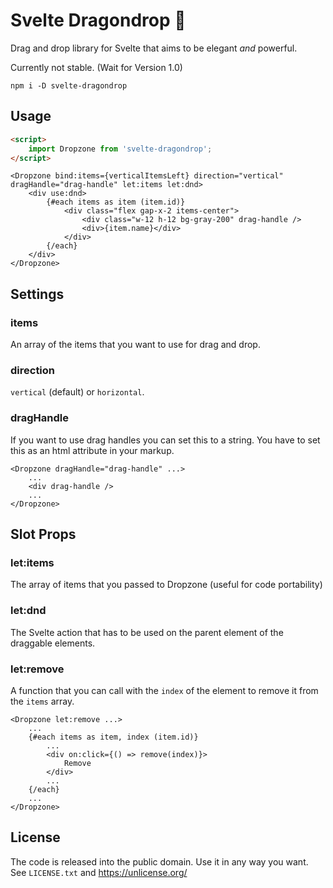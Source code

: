 # Svelte Dragondrop 🐉

Drag and drop library for Svelte that aims to be elegant _and_ powerful.

Currently not stable. (Wait for Version 1.0)

```
npm i -D svelte-dragondrop
```

## Usage

```html
<script>
	import Dropzone from 'svelte-dragondrop';
</script>
```

```svelte
<Dropzone bind:items={verticalItemsLeft} direction="vertical" dragHandle="drag-handle" let:items let:dnd>
	<div use:dnd>
		{#each items as item (item.id)}
			<div class="flex gap-x-2 items-center">
				<div class="w-12 h-12 bg-gray-200" drag-handle />
				<div>{item.name}</div>
			</div>
		{/each}
	</div>
</Dropzone>
```

## Settings

### items

An array of the items that you want to use for drag and drop.

### direction

`vertical` (default) or `horizontal`.

### dragHandle

If you want to use drag handles you can set this to a string. You have to set this as an html attribute in your markup.

```svelte
<Dropzone dragHandle="drag-handle" ...>
	...
	<div drag-handle />
	...
</Dropzone>
```

## Slot Props

### let:items

The array of items that you passed to Dropzone (useful for code portability)

### let:dnd

The Svelte action that has to be used on the parent element of the draggable elements.

### let:remove

A function that you can call with the `index` of the element to remove it from the `items` array.

```svelte
<Dropzone let:remove ...>
	...
	{#each items as item, index (item.id)}
		...
		<div on:click={() => remove(index)}>
			Remove
		</div>
		...
	{/each}
	...
</Dropzone>
```

## License

The code is released into the public domain. Use it in any way you want.
See `LICENSE.txt` and https://unlicense.org/
